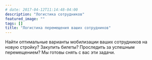 ```yaml
---
# date: 2017-04-12T11:14:48-04:00
description: "Логистика сотрудников"
featured_image: ""
tags: []
title: "Логистика перемещения ваших сотрудников"
---
```

Найти оптимальные варианты мобилизации ваших сотрудников на новую стройку? Закупить билеты? Проследить за успешным перемещением? Мы готовы снять с вас эти задачи.